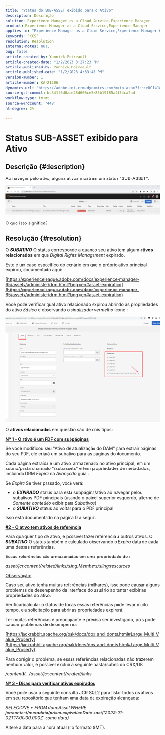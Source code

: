```yaml
---
title: "Status do SUB-ASSET exibido para o Ativo"
description: Descrição
solution: Experience Manager as a Cloud Service,Experience Manager
product: Experience Manager as a Cloud Service,Experience Manager
applies-to: "Experience Manager as a Cloud Service,Experience Manager 6.5,Experience Manager"
keywords: “KCS”
resolution: Resolution
internal-notes: null
bug: false
article-created-by: Yannick Poireault
article-created-date: "1/2/2023 3:27:23 PM"
article-published-by: Yannick Poireault
article-published-date: "1/2/2023 4:33:46 PM"
version-number: 1
article-number: KA-21206
dynamics-url: "https://adobe-ent.crm.dynamics.com/main.aspx?forceUCI=1&pagetype=entityrecord&etn=knowledgearticle&id=b9a935ed-b18a-ed11-81ac-6045bd006ce9"
source-git-commit: bc341f6d0aae48d606ce5e85b19f85a4334ca2ad
workflow-type: tm+mt
source-wordcount: '448'
ht-degree: 2%

---
```


# Status SUB-ASSET exibido para Ativo

## Descrição {#description}


Ao navegar pelo ativo, alguns ativos mostram um status &quot;SUB-ASSET&quot;:

![](assets/___798b0791-ba8a-ed11-81ac-6045bd006ce9___.png)

O que isso significa?


## Resolução {#resolution}


O <b>*SUBATIVO</b>* O status corresponde a quando seu ativo tem algum <b>ativos relacionados</b> em que *Digital Rights Management* expirado.

Este é um caso específico do cenário em que o próprio ativo principal expirou, documentado aqui:

[https://experienceleague.adobe.com/docs/experience-manager-65/assets/administer/drm.html?lang=en#asset-expiration](https://experienceleague.adobe.com/docs/experience-manager-65/assets/administer/drm.html?lang=en#asset-expiration)

Você pode verificar qual ativo relacionado expirou abrindo as propriedades do ativo *Básico* e observando o *sinalizador vermelho* ícone :

![](assets/6269940b-b98a-ed11-81ac-6045bd006ce9.png)



O <b>ativos relacionados</b> em questão são de dois tipos:

<u><b>Nº 1 - O ativo é um PDF com subpáginas</b></u>

Se você modificou seu &quot;Ativo de atualização do DAM&quot; para extrair páginas do seu PDF, ele criará um subativo para as páginas do documento.

Cada página extraída é um ativo, armazenado no ativo principal, em um subnó/pasta chamado &quot;/subassets&quot; e tem propriedades de metadados, incluindo DRM *Expira* na *Avançado* guia .

Se *Expira* Se tiver passado, você verá:

- o <b>*EXPIRADO</b>* status para esta subpágina/ativo ao navegar pelos subativos PDF principais (usando o painel superior esquerdo, alterne de *Somente conteúdo* exibir para *Subativos*)
- o <b>*SUBATIVO</b>* status ao voltar para o PDF principal


Isso está documentado na página 0 a seguir.



<u><b>#2 - O ativo tem ativos de referência</b></u>

Para qualquer tipo de ativo, é possível fazer referência a outros ativos. O <b>*SUBATIVO</b>* O status também é calculado observando o *Expira* data de cada uma dessas referências.

Essas referências são armazenadas em uma propriedade do :

*asset/jcr:content/related/links/sling:Members/sling:resources*

<u>Observação:</u>

Caso seu ativo tenha muitas referências (milhares), isso pode causar alguns problemas de desempenho da interface do usuário ao tentar exibir as propriedades do ativo.

Verificar/calcular o status de todas essas referências pode levar muito tempo, e a solicitação para abrir as propriedades expirará.

Ter muitas referências é preocupante e precisa ser investigado, pois pode causar problemas de desempenho:

[https://jackrabbit.apache.org/oak/docs/dos_and_donts.html#Large_Multi_Value_Property](https://jackrabbit.apache.org/oak/docs/dos_and_donts.html#Large_Multi_Value_Property)

Para corrigir o problema, se essas referências relacionadas não trazerem nenhum valor, é possível excluir a seguinte pasta/subnó do CRX/DE:

*/content<b>t</b>/.../asset/jcr:content/related/links*



<u><b>Nº 3 - Dicas para verificar ativos expirados</b></u>

Você pode usar a seguinte consulta JCR SQL2 para listar todos os ativos em seu repositório que tenham uma data de expiração alcançada:

*SELECIONE \* FROM dam:Asset WHERE jcr:content/metadata/prism:expirationDate cast(&#39;2023-01-02T17:00:00.000Z&#39; como data)*



Altere a data para a hora atual (no formato GMT).
